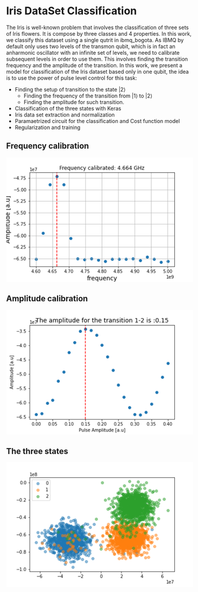 # Iris DataSet Classification 

The Iris is well-known problem that involves the classification of three sets of Iris flowers. It is compose by three classes and 4 properties. In this work, we classify this dataset using a single qutrit in ibmq_bogota.
As IBMQ by default only uses two levels of the transmon qubit, which is in fact an anharmonic oscillator with an infinite set of levels, we need to calibrate subsequent levels in order to use them. This involves finding the transition frequency and the amplitude of the transition. In this work, we present a model for classification of the Iris dataset based only in one qubit, the idea is to use the power of pulse level control for this task:

* Finding the setup of transition to the state $|2\rangle$
    * Finding the frequency of the transition from $|1\rangle$ to $|2\rangle$
    * Finding the amplitude for such transition.
* Classification of the three states with Keras
* Iris data set extraction and normalization
* Paramaetrized circuit for the classification and Cost function model
* Regularization and training

## Frequency calibration
<img src="./Figures/frequency_cal.png" width="600">

## Amplitude calibration
<img src="./Figures/amp_cal.png" width="600">

## The three states
<img src="./Figures/States.png" width="600">


